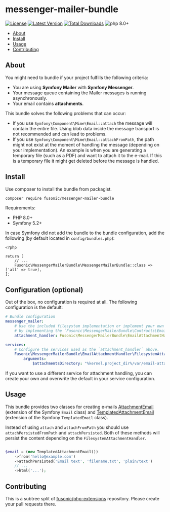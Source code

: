 # messenger-mailer-bundle

[![License](https://img.shields.io/packagist/l/fusonic/messenger-mailer-bundle?color=blue)](https://github.com/fusonic/php-messenger-mailer-bundle/blob/master/LICENSE)
[![Latest Version](https://img.shields.io/github/tag/fusonic/php-messenger-mailer-bundle.svg?color=blue)](https://github.com/fusonic/php-messenger-mailer-bundle/releases)
[![Total Downloads](https://img.shields.io/packagist/dt/fusonic/messenger-mailer-bundle.svg?color=blue)](https://packagist.org/packages/fusonic/messenger-mailer-bundle)
![php 8.0+](https://img.shields.io/badge/php-min%208.0-blue.svg)

* [About](#about)
* [Install](#install)
* [Usage](#usage)
* [Contributing](#contributing)

## About

You might need to bundle if your project fulfills the following criteria:

* You are using **Symfony Mailer** with **Symfony Messenger**.
* Your message queue containing the Mailer messages is running asynchronously.
* Your email contains **attachments**.

This bundle solves the following problems that can occur:

* If you use `Symfony\Component\Mime\Email::attach` the message will contain the entire file. Using blob data inside the message transport is not recommended
  and can lead to problems.
* If you use `Symfony\Component\Mime\Email::attachFromPath`, the path might not exist at the moment of handling the message (depending on your implementation).
An example is when you are generating a temporary file (such as a PDF) and want to attach it to the e-mail. If this is a temporary file
it might get deleted before the message is handled.

## Install

Use composer to install the bundle from packagist.

```bash
composer require fusonic/messenger-mailer-bundle
```

Requirements:

- PHP 8.0+
- Symfony 5.2+

In case Symfony did not add the bundle to the bundle configuration, add the following (by default located in `config/bundles.php`):

```
<?php

return [
    // ...
    Fusonic\MessengerMailerBundle\MessengerMailerBundle::class => ['all' => true],
];
```

## Configuration (optional)
Out of the box, no configuration is required at all. The following configuration is the default:

```yaml
# Bundle configuration
messenger_mailer:
    # Use the included filesystem implementation or implement your own service
    # by implementing the `Fusonic\MessengerMailerBundle\Contracts\EmailAttachmentHandlerInterface` interface.
    attachment_handler: Fusonic\MessengerMailerBundle\EmailAttachmentHandler\FilesystemAttachmentHandler

services:
    # Configure the services used as the `attachment_handler` above.
    Fusonic\MessengerMailerBundle\EmailAttachmentHandler\FilesystemAttachmentHandler:
        arguments:
            $attachmentsDirectory: "%kernel.project_dir%/var/email-attachments"
```

If you want to use a different service for attachment handling, you can create your own and overwrite the default in your service configuration.

## Usage

This bundle provides two classes for creating e-mails [AttachmentEmail](src/Component/Mime/AttachmentEmail.php) (extension of the Symfony `Email` class)
and [TemplatedAttachmentEmail](src/Component/Mime/TemplatedAttachmentEmail.php) (extension of the Symfony `TemplatedEmail` class).

Instead of using `attach` and `attachFromPath` you should use `attachPersistedFromPath` and `attachPersisted`. Both of these methods
will persist the content depending on the `FilesystemAttachmentHandler`.

```php

$email = (new TemplatedAttachmentEmail())
    ->from('hello@example.com')
    ->attachPersisted('Email text', 'filename.txt', 'plain/text')
    // ...
    ->html('...');
```

## Contributing

This is a subtree split of [fusonic/php-extensions](https://github.com/fusonic/php-extensions) repository. Please create your pull requests there.
